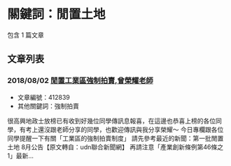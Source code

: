 # 關鍵詞：閒置土地

包含 1 篇文章

## 文章列表

### 2018/08/02 [閒置工業區強制拍賣,曾榮耀老師](../../articles/412839_%E9%96%92%E7%BD%AE%E5%B7%A5%E6%A5%AD%E5%8D%80%E5%BC%B7%E5%88%B6%E6%8B%8D%E8%B3%A3%2C%E6%9B%BE%E6%A6%AE%E8%80%80%E8%80%81%E5%B8%AB.md)
- 文章編號：412839
- 其他關鍵詞：強制拍賣

很高興地政士放榜已有收到好幾位同學傳訊息報喜，在這邊也恭喜上榜的各位同學，有考上還沒跟老師分享的同學，也歡迎傳訊與我分享榮耀～ 今日專欄跟各位同學提醒一下有關「工業區的強制拍賣制度」 請先參考最近的新聞：第一批閒置土地 8月公告【原文轉自：udn聯合新聞網】 再請注意「產業創新條例第46條之1」最新...
